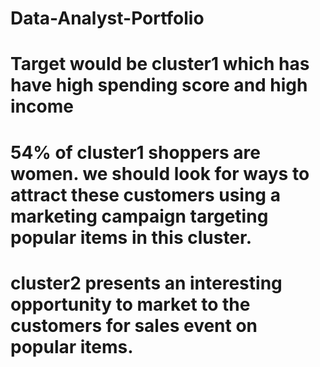 # Data-Analyst-Portfolio
# Target would be cluster1 which has have high spending score and high income
# 54% of cluster1 shoppers are women. we should look for ways to attract these customers using a marketing campaign targeting popular items in this cluster.
# cluster2 presents an interesting opportunity to market to the customers for sales event on popular items.
